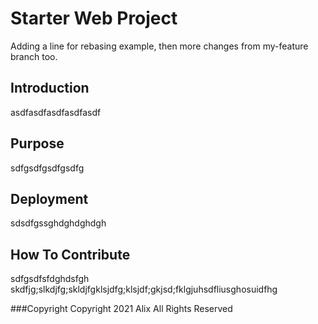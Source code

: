 # Starter Web Project
Adding a line for rebasing example, then more changes from my-feature branch too.

## Introduction
asdfasdfasdfasdfasdf

## Purpose
sdfgsdfgsdfgsdfg

## Deployment
sdsdfgssghdghdghdgh

## How To Contribute
sdfgsdfsfdghdsfgh
skdfjg;slkdjfg;skldjfgklsjdfg;klsjdf;gkjsd;fklgjuhsdfliusghosuidfhg

###Copyright
Copyright 2021 Alix All Rights Reserved
